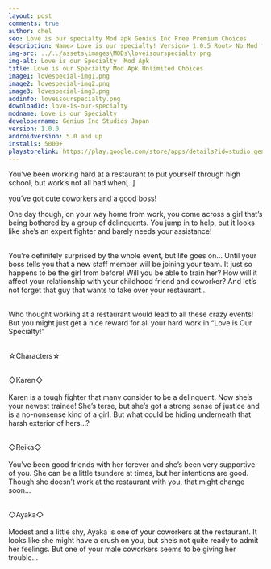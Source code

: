 ```yaml
---
layout: post
comments: true
author: chel
seo: Love is our specialty Mod apk Genius Inc Free Premium Choices 
description: Name> Love is our specialty! Version> 1.0.5 Root> No Mod features> Free Premium Choices Preview Tutorial Install> Install Steps> Download
img-src: ../../assets\images\MODs\loveisourspecialty.png
img-alt: Love is our Specialty  Mod Apk
title: Love is our Specialty Mod Apk Unlimited Choices
image1: lovespecial-img1.png
image2: lovespecial-img2.png
image3: lovespecial-img3.png
addinfo: loveisourspecialty.png
downloadId: love-is-our-specialty
modname: Love is our Specialty
developername: Genius Inc Studios Japan
version: 1.0.0
androidversion: 5.0 and up
installs: 5000+
playstorelink: https://play.google.com/store/apps/details?id=studio.genius.officegirl
---
```

<p>You’ve been working hard at a restaurant to put yourself through high school, but work’s not all bad when[..]

you’ve got cute coworkers and a good boss! 

One day though, on your way home from work, you come across a girl that’s being bothered by a group of delinquents. You jump in to help, but it looks like she’s an expert fighter and barely needs your assistance!<br><br>

You’re definitely surprised by the whole event, but life goes on… Until your boss tells you that a new staff member will be joining your team. It just so happens to be the girl from before! Will you be able to train her? How will it affect your relationship with your childhood friend and coworker? And let’s not forget that guy that wants to take over your restaurant…<br><br>

Who thought working at a restaurant would lead to all these crazy events! But you might just get a nice reward for all your hard work in “Love is Our Specialty!”<br><br>

☆Characters☆<br><br>

◇Karen◇<br><br>
Karen is a tough fighter that many consider to be a delinquent. Now she’s your newest trainee! She’s terse, but she’s got a strong sense of justice and is a no-nonsense kind of a girl. But what could be hiding underneath that harsh exterior of hers…?<br><br>

◇Reika◇<br><br>
You’ve been good friends with her forever and she’s been very supportive of you. She can be a little tsundere at times, but her intentions are good. Though she doesn’t work at the restaurant with you, that might change soon...<br><br>

◇Ayaka◇<br><br>
Modest and a little shy, Ayaka is one of your coworkers at the restaurant. It looks like she might have a crush on you, but she’s not quite ready to admit her feelings. But one of your male coworkers seems to be giving her trouble...
</p>